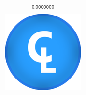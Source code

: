 <!DOCTYPE HTML>
<html lang="ru">
<head>
  <meta charset="UTF-8">
  <meta name="viewport" content="width=device-width, initial-scale=1">
  <title>Cilink</title>
</head>
<body>
  <center>
<p>0.0000000</p>
<img src="images\money.png" width="50%" height="50%">
</center>
</body>
</html>

